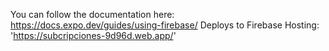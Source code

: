 You can follow the documentation here:
https://docs.expo.dev/guides/using-firebase/
Deploys to Firebase Hosting:
'https://subcripciones-9d96d.web.app/'